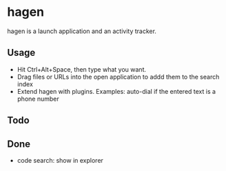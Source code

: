 # hagen

hagen is a launch application and an activity tracker.

## Usage

* Hit Ctrl+Alt+Space, then type what you want. 
* Drag files or URLs into the open application to addd them to the search index
* Extend hagen with plugins. Examples: auto-dial if the entered text is a phone number

## Todo

## Done

* code search: show in explorer
